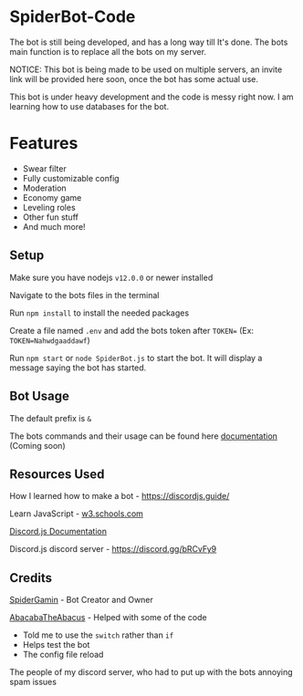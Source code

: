 # SpiderBot-Code
The bot is still being developed, and has a long way till It's done. The bots main function is to replace all the bots on my server.

[comment]: <> (Invite the bot to your server)

NOTICE: This bot is being made to be used on multiple servers, an invite link will be provided here soon, once the bot has some actual use. 


This bot is under heavy development and the code is messy right now. I am learning how to use databases for the bot.

# Features
- Swear filter
- Fully customizable config
- Moderation
- Economy game
- Leveling roles
- Other fun stuff
- And much more!


## Setup
Make sure you have nodejs `v12.0.0` or newer installed

Navigate to the bots files in the terminal

Run `npm install` to install the needed packages 

Create a file named `.env` and add the bots token after `TOKEN=` (Ex: `TOKEN=Nahwdgaaddawf`)

Run `npm start` or `node SpiderBot.js` to start the bot.
It will display a message saying the bot has started.

## Bot Usage
The default prefix is `&`

The bots commands and their usage can be found here <a href="">documentation</a> (Coming soon)


## Resources Used
How I learned how to make a bot - https://discordjs.guide/

Learn JavaScript - [w3.schools.com](w3.schools.com)

[Discord.js Documentation](https://discord.js.org/?source=post_page---------------------------#/docs/main/stable/general/welcome)

Discord.js discord server - https://discord.gg/bRCvFy9


## Credits
[SpiderGamin](https://github.com/SpiderGamin) - Bot Creator and Owner

[AbacabaTheAbacus](https://github.com/AbacabaTheAbacus) - Helped with some of the code 
- Told me to use the `switch` rather than `if`
- Helps test the bot
- The config file reload


The people of my discord server, who had to put up with the bots annoying spam issues
